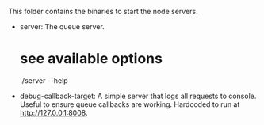 This folder contains the binaries to start the node servers.

- server: The queue server.
    
    # see available options
    ./server --help

- debug-callback-target: A simple server that logs all requests to console. Useful to ensure queue callbacks are working.  Hardcoded to run at http://127.0.0.1:8008.
